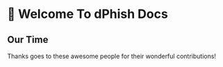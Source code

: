 # 🚀 Welcome To dPhish Docs


## Our Time

Thanks goes to these awesome people for their wonderful contributions!

<!-- <table>
  <tr>
    <td align="center"><a href="https://github.com/ameerthehacker"><img src="https://avatars1.githubusercontent.com/u/15448192?s=460&u=184f1afd99fb523c44f00d493cb7384f2e786491&v=4" width="100px;" /><br /><sub><b>Ameer Jhan
</b></sub></a><br /></td>
    <td align="center"><a href="https://github.com/vilvaathibanpb"><img src="https://avatars2.githubusercontent.com/u/11838711?s=460&u=d44954ce7d5f06fb086adaa081852bd02dd4e456&v=4" width="100px;" /><br /><sub><b>Vilva Athiban P B
</b></sub></a><br /></td>
    <td align="center"><a href="https://github.com/sudharsangs"><img src="https://avatars3.githubusercontent.com/u/30121484?s=460&u=d42af96f15bb7984e722df836c610034000a786a&v=4" width="100px;" /><br /><sub><b>Sudharsan
</b></sub></a><br /></td>
    <td align="center"><a href="https://github.com/BA1RY"><img src="https://avatars2.githubusercontent.com/u/10570968?s=460&u=a50fb41319b09eea1581343df6b1a65c6e3d00d3&v=4" width="100px;" /><br /><sub><b>Shashank Bairy R
</b></sub></a><br /></td>
    <td align="center"><a href="https://github.com/jyash97"><img src="https://avatars2.githubusercontent.com/u/22376783?s=460&v=4" width="100px;" /><br /><sub><b>Yash Joshi</b></sub></a><br /></td>
    <td align="center"><a href="https://github.com/devevignesh"><img src="https://avatars0.githubusercontent.com/u/31436276?s=460&u=63c9764cbc4789b38cc324f266ec4fe7dbbdf387&v=4" width="100px;" /><br /><sub><b>Vignesh Elangovan
</b></sub></a><br /></td>
    <td align="center"><a href="https://github.com/nithish1245"><img src="https://avatars1.githubusercontent.com/u/48820593?s=460&u=5b7c8351d549148c3280d90c901660caea70d79d&v=4" width="100px;" /><br /><sub><b>Nithish D
</b></sub></a><br /></td>
  </tr>
</table> -->